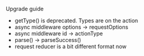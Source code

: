 Upgrade guide
- getType() is deprecated. Types are on the action
- async middleware options -> requestOptions
- async middleware id -> actionType
- parse() -> parseSuccess()
- request reducer is a bit different format now